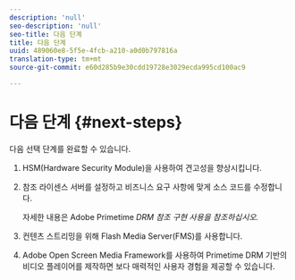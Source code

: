 ```yaml
---
description: 'null'
seo-description: 'null'
seo-title: 다음 단계
title: 다음 단계
uuid: 489060e8-5f5e-4fcb-a210-a0d0b797816a
translation-type: tm+mt
source-git-commit: e60d285b9e30cdd19728e3029ecda995cd100ac9

---
```



# 다음 단계 {#next-steps}

다음 선택 단계를 완료할 수 있습니다.
1. HSM(Hardware Security Module)을 사용하여 견고성을 향상시킵니다.
1. 참조 라이센스 서버를 설정하고 비즈니스 요구 사항에 맞게 소스 코드를 수정합니다.

   자세한 내용은 Adobe Primetime *DRM 참조 구현 사용을 참조하십시오.*
1. 컨텐츠 스트리밍을 위해 Flash Media Server(FMS)를 사용합니다.
1. Adobe Open Screen Media Framework를 사용하여 Primetime DRM 기반의 비디오 플레이어를 제작하면 보다 매력적인 사용자 경험을 제공할 수 있습니다.
